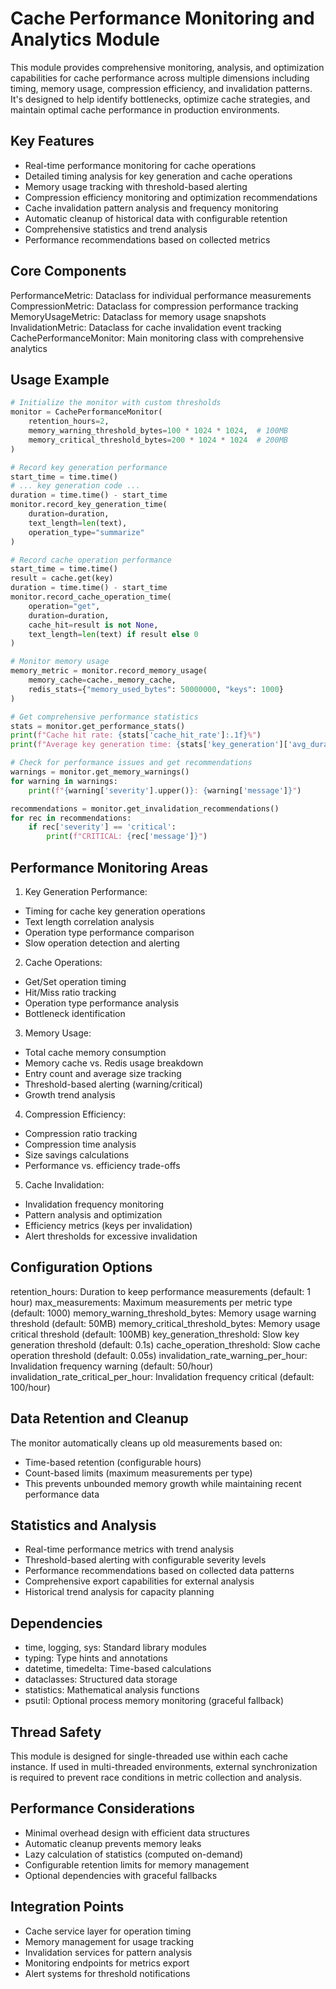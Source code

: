 # Cache Performance Monitoring and Analytics Module

This module provides comprehensive monitoring, analysis, and optimization capabilities for cache
performance across multiple dimensions including timing, memory usage, compression efficiency,
and invalidation patterns. It's designed to help identify bottlenecks, optimize cache strategies,
and maintain optimal cache performance in production environments.

## Key Features

- Real-time performance monitoring for cache operations
- Detailed timing analysis for key generation and cache operations
- Memory usage tracking with threshold-based alerting
- Compression efficiency monitoring and optimization recommendations
- Cache invalidation pattern analysis and frequency monitoring
- Automatic cleanup of historical data with configurable retention
- Comprehensive statistics and trend analysis
- Performance recommendations based on collected metrics

## Core Components

PerformanceMetric: Dataclass for individual performance measurements
CompressionMetric: Dataclass for compression performance tracking
MemoryUsageMetric: Dataclass for memory usage snapshots
InvalidationMetric: Dataclass for cache invalidation event tracking
CachePerformanceMonitor: Main monitoring class with comprehensive analytics

## Usage Example

```python
# Initialize the monitor with custom thresholds
monitor = CachePerformanceMonitor(
    retention_hours=2,
    memory_warning_threshold_bytes=100 * 1024 * 1024,  # 100MB
    memory_critical_threshold_bytes=200 * 1024 * 1024  # 200MB
)
```
```python
# Record key generation performance
start_time = time.time()
# ... key generation code ...
duration = time.time() - start_time
monitor.record_key_generation_time(
    duration=duration,
    text_length=len(text),
    operation_type="summarize"
)
```
```python
# Record cache operation performance
start_time = time.time()
result = cache.get(key)
duration = time.time() - start_time
monitor.record_cache_operation_time(
    operation="get",
    duration=duration,
    cache_hit=result is not None,
    text_length=len(text) if result else 0
)
```
```python
# Monitor memory usage
memory_metric = monitor.record_memory_usage(
    memory_cache=cache._memory_cache,
    redis_stats={"memory_used_bytes": 50000000, "keys": 1000}
)
```
```python
# Get comprehensive performance statistics
stats = monitor.get_performance_stats()
print(f"Cache hit rate: {stats['cache_hit_rate']:.1f}%")
print(f"Average key generation time: {stats['key_generation']['avg_duration']:.3f}s")
```
```python
# Check for performance issues and get recommendations
warnings = monitor.get_memory_warnings()
for warning in warnings:
    print(f"{warning['severity'].upper()}: {warning['message']}")
```
```python
recommendations = monitor.get_invalidation_recommendations()
for rec in recommendations:
    if rec['severity'] == 'critical':
        print(f"CRITICAL: {rec['message']}")
```

## Performance Monitoring Areas

1. Key Generation Performance:
- Timing for cache key generation operations
- Text length correlation analysis
- Operation type performance comparison
- Slow operation detection and alerting

2. Cache Operations:
- Get/Set operation timing
- Hit/Miss ratio tracking
- Operation type performance analysis
- Bottleneck identification

3. Memory Usage:
- Total cache memory consumption
- Memory cache vs. Redis usage breakdown
- Entry count and average size tracking
- Threshold-based alerting (warning/critical)
- Growth trend analysis

4. Compression Efficiency:
- Compression ratio tracking
- Compression time analysis
- Size savings calculations
- Performance vs. efficiency trade-offs

5. Cache Invalidation:
- Invalidation frequency monitoring
- Pattern analysis and optimization
- Efficiency metrics (keys per invalidation)
- Alert thresholds for excessive invalidation

## Configuration Options

retention_hours: Duration to keep performance measurements (default: 1 hour)
max_measurements: Maximum measurements per metric type (default: 1000)
memory_warning_threshold_bytes: Memory usage warning threshold (default: 50MB)
memory_critical_threshold_bytes: Memory usage critical threshold (default: 100MB)
key_generation_threshold: Slow key generation threshold (default: 0.1s)
cache_operation_threshold: Slow cache operation threshold (default: 0.05s)
invalidation_rate_warning_per_hour: Invalidation frequency warning (default: 50/hour)
invalidation_rate_critical_per_hour: Invalidation frequency critical (default: 100/hour)

## Data Retention and Cleanup

The monitor automatically cleans up old measurements based on:
- Time-based retention (configurable hours)
- Count-based limits (maximum measurements per type)
- This prevents unbounded memory growth while maintaining recent performance data

## Statistics and Analysis

- Real-time performance metrics with trend analysis
- Threshold-based alerting with configurable severity levels
- Performance recommendations based on collected data patterns
- Comprehensive export capabilities for external analysis
- Historical trend analysis for capacity planning

## Dependencies

- time, logging, sys: Standard library modules
- typing: Type hints and annotations
- datetime, timedelta: Time-based calculations
- dataclasses: Structured data storage
- statistics: Mathematical analysis functions
- psutil: Optional process memory monitoring (graceful fallback)

## Thread Safety

This module is designed for single-threaded use within each cache instance.
If used in multi-threaded environments, external synchronization is required
to prevent race conditions in metric collection and analysis.

## Performance Considerations

- Minimal overhead design with efficient data structures
- Automatic cleanup prevents memory leaks
- Lazy calculation of statistics (computed on-demand)
- Configurable retention limits for memory management
- Optional dependencies with graceful fallbacks

## Integration Points

- Cache service layer for operation timing
- Memory management for usage tracking
- Invalidation services for pattern analysis
- Monitoring endpoints for metrics export
- Alert systems for threshold notifications
